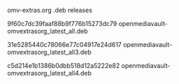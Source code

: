 omv-extras.org .deb releases

9f60c7dc39faaf88b9f776b15273dc79  openmediavault-omvextrasorg_latest_all.deb

31e5285440c78066e77c04917e24d617  openmediavault-omvextrasorg_latest_all3.deb

c5d214e1b1386b0dbb518d12a5222e82  openmediavault-omvextrasorg_latest_all4.deb
